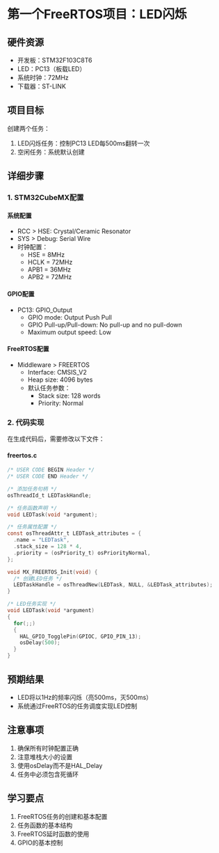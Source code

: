 # 第一个FreeRTOS项目：LED闪烁

## 硬件资源
- 开发板：STM32F103C8T6
- LED：PC13（板载LED）
- 系统时钟：72MHz
- 下载器：ST-LINK

## 项目目标
创建两个任务：
1. LED闪烁任务：控制PC13 LED每500ms翻转一次
2. 空闲任务：系统默认创建

## 详细步骤

### 1. STM32CubeMX配置
#### 系统配置
- RCC > HSE: Crystal/Ceramic Resonator
- SYS > Debug: Serial Wire
- 时钟配置：
  - HSE = 8MHz
  - HCLK = 72MHz
  - APB1 = 36MHz
  - APB2 = 72MHz

#### GPIO配置
- PC13: GPIO_Output
  - GPIO mode: Output Push Pull
  - GPIO Pull-up/Pull-down: No pull-up and no pull-down
  - Maximum output speed: Low

#### FreeRTOS配置
- Middleware > FREERTOS
  - Interface: CMSIS_V2
  - Heap size: 4096 bytes
  - 默认任务参数：
    - Stack size: 128 words
    - Priority: Normal

### 2. 代码实现
在生成代码后，需要修改以下文件：

#### freertos.c
```c
/* USER CODE BEGIN Header */
/* USER CODE END Header */

/* 添加任务句柄 */
osThreadId_t LEDTaskHandle;

/* 任务函数声明 */
void LEDTask(void *argument);

/* 任务属性配置 */
const osThreadAttr_t LEDTask_attributes = {
  .name = "LEDTask",
  .stack_size = 128 * 4,
  .priority = (osPriority_t) osPriorityNormal,
};

void MX_FREERTOS_Init(void) {
  /* 创建LED任务 */
  LEDTaskHandle = osThreadNew(LEDTask, NULL, &LEDTask_attributes);
}

/* LED任务实现 */
void LEDTask(void *argument)
{
  for(;;)
  {
    HAL_GPIO_TogglePin(GPIOC, GPIO_PIN_13);
    osDelay(500);
  }
}
```

## 预期结果
- LED将以1Hz的频率闪烁（亮500ms，灭500ms）
- 系统通过FreeRTOS的任务调度实现LED控制

## 注意事项
1. 确保所有时钟配置正确
2. 注意堆栈大小的设置
3. 使用osDelay而不是HAL_Delay
4. 任务中必须包含死循环

## 学习要点
1. FreeRTOS任务的创建和基本配置
2. 任务函数的基本结构
3. FreeRTOS延时函数的使用
4. GPIO的基本控制
